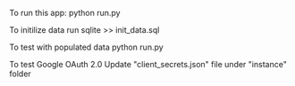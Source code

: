 To run this app:
python run.py

To initilize data run
sqlite >> init_data.sql

To test with populated data
python run.py

To test Google OAuth 2.0
Update "client_secrets.json" file under "instance" folder



